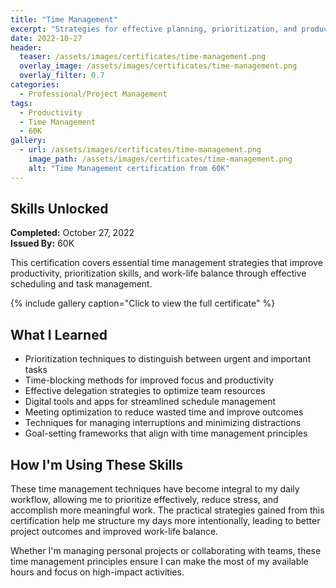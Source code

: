 ```yaml
---
title: "Time Management"
excerpt: "Strategies for effective planning, prioritization, and productivity enhancement"
date: 2022-10-27
header:
  teaser: /assets/images/certificates/time-management.png
  overlay_image: /assets/images/certificates/time-management.png
  overlay_filter: 0.7
categories:
  - Professional/Project Management
tags:
  - Productivity
  - Time Management
  - 60K
gallery:
  - url: /assets/images/certificates/time-management.png
    image_path: /assets/images/certificates/time-management.png
    alt: "Time Management certification from 60K"
---
```


## Skills Unlocked

**Completed:** October 27, 2022  
**Issued By:** 60K  

This certification covers essential time management strategies that improve productivity, prioritization skills, and work-life balance through effective scheduling and task management.

{% include gallery caption="Click to view the full certificate" %}

## What I Learned

* Prioritization techniques to distinguish between urgent and important tasks
* Time-blocking methods for improved focus and productivity
* Effective delegation strategies to optimize team resources
* Digital tools and apps for streamlined schedule management
* Meeting optimization to reduce wasted time and improve outcomes
* Techniques for managing interruptions and minimizing distractions
* Goal-setting frameworks that align with time management principles

## How I'm Using These Skills

These time management techniques have become integral to my daily workflow, allowing me to prioritize effectively, reduce stress, and accomplish more meaningful work. The practical strategies gained from this certification help me structure my days more intentionally, leading to better project outcomes and improved work-life balance.

Whether I'm managing personal projects or collaborating with teams, these time management principles ensure I can make the most of my available hours and focus on high-impact activities.